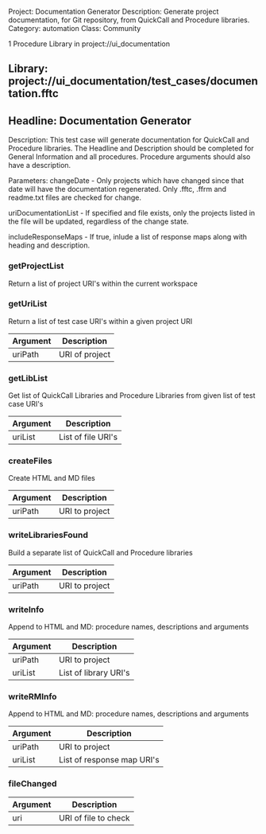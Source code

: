 Project: Documentation Generator
Description: Generate project documentation, for Git repository, from QuickCall and Procedure libraries. 
Category: automation
Class: Community

1 Procedure Library in project://ui_documentation
## Library: project://ui_documentation/test_cases/documentation.fftc
## Headline: Documentation Generator
Description: This test case will generate documentation for QuickCall and Procedure libraries. The Headline and Description should be completed for General Information and all procedures. Procedure arguments should also have a description.

Parameters:
changeDate - Only projects which have changed since that date will have the documentation regenerated. Only .fftc, .ffrm and readme.txt files are checked for change.

uriDocumentationList - If specified and file exists, only the projects listed in the file will be updated, regardless of the change state.

includeResponseMaps - If true, inlude a list of response maps along with heading and description.

### getProjectList
Return a list of project URI's within the current workspace
### getUriList
Return a list of test case URI's within a given project URI

Argument | Description
------------ | -------------
uriPath | URI of project
### getLibList
Get list of QuickCall Libraries and Procedure Libraries from given list of test case URI's

Argument | Description
------------ | -------------
uriList | List of file URI's
### createFiles
Create HTML and MD files

Argument | Description
------------ | -------------
uriPath | URI to project
### writeLibrariesFound
Build a separate list of QuickCall and Procedure libraries

Argument | Description
------------ | -------------
uriPath | URI to project
### writeInfo
Append to HTML and MD: procedure names, descriptions and arguments

Argument | Description
------------ | -------------
uriPath | URI to project
uriList | List of library URI's 
### writeRMInfo
Append to HTML and MD: procedure names, descriptions and arguments

Argument | Description
------------ | -------------
uriPath | URI to project
uriList | List of response map URI's 
### fileChanged

Argument | Description
------------ | -------------
uri | URI of file to check
